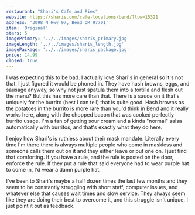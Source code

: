 ```yaml
---
restaurant: "Shari's Cafe and Pies"
website: https://sharis.com/cafe-locations/bend/?lpw=15321
address: '3098 N Hwy 97, Bend OR 97701'
item: 'Original'
stars: 5
imagePrimary: '../../images/sharis_primary.jpg'
imageLength: '../../images/sharis_length.jpg'
imagePackage: '../../images/sharis_package.jpg'
price: 14.99
closed: true
---
```


I was expecting this to be bad. I actually love Shari's in general so it's not that. I just figured it would be phoned in. They have hash browns, eggs, and sausage anyway, so why not just spatula them into a tortilla and flesh out the menu? But this has more care than that. There is a sauce on it that's uniquely for the burrito (best I can tell) that is quite good. Hash browns as the potatoes in the burrito is more rare than you'd think in Bend and it really works here, along with the chopped bacon that was cooked perfectly burrito usage. I'm a fan of getting sour cream and a kinda "normal" salsa automatically with burritos, and that's exactly what they do here.

I enjoy how Shari's is ruthless about their mask mandate. Literally every time I'm there there is always multiple people who come in maskless and someone calls them out on it and they either leave or put one on. I just find that comforting. If you have a rule, and the rule is posted on the door, enforce the rule. If they put a rule that said everyone had to wear purple hat to come in, I'd wear a damn purple hat.

I've been to Shari's maybe a half dozen times the last few months and they seem to be constantly struggling with short staff, computer issues, and whatever else that causes wait times and slow service. They always seem like they are doing their best to overcome it, and this struggle isn't unique, I just point it out as feedback.
